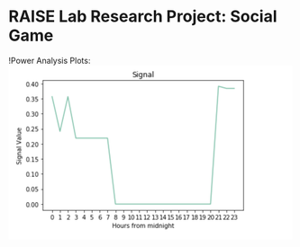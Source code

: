 # RAISE Lab Research Project: Social Game
!Power Analysis Plots:
![Signal Plot](https://github.com/akashgokul/RAISE/blob/master/Plots/plot1.png)
